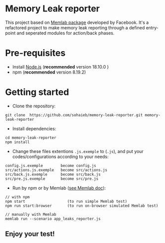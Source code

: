 # Memory Leak reporter

This project based on [Memlab package](https://facebook.github.io/memlab/docs/intro) developed by Facebook. It's a refactored project to make memory leak reporting through a defined entry-point and seperated modules for action/back phases. 

# Pre-requisites
- Install [Node.js](https://nodejs.org/en/) (**recommended** version 18.10.0 )
- npm (**recommended** version 8.19.2)


# Getting started
- Clone the repository:
```
git clone  https://github.com/sohaieb/memory-leak-reporter.git memory-leak-reporter
```
- Install dependencies:
```
cd memory-leak-reporter
npm install
```
- Change these files extentions `.js.exemple` to (`.js`), and put your codes/configurations according to your needs:
```
config.js.exemple        become config.js  
src/actions.js.exemple   become src/actions.js  
src/back.js.exemple      become src/back.js
src/pre.js.exemple       become src/pre.js
```
- Run by npm or by Memlab ([see Memlab doc](https://facebook.github.io/memlab/docs/intro)):
```
// with npm
npm start                   (to run simple Memlab test)
npm run start:browser       (to run on-browser simulated Memlab test)

// manually with Memlab
memlab run --scenario app_leaks_reporter.js
```

## Enjoy your test!